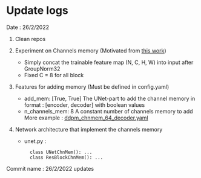 # Update logs

Date : 26/2/2022
1. Clean repos
2. Experiment on Channels memory (Motivated from [this work](https://nvlabs.github.io/instant-ngp/))

    - Simply concat the trainable feature map (N, C, H, W) into input after GroupNorm32
    - Fixed C = 8 for all block

3. Features for adding memory (Must be defined in config.yaml)
    - add_mem: [True, True]
    The UNet-part to add the channel memory in format : [encoder, decoder] with boolean values
    - n_channels_mem: 8
    A constant number of channels memory to add
    More example : [ddpm_chnmem_64_decoder.yaml](./config/Uncondition_Image/ddpm_chnmem_64_decoder.yaml)

4. Network architecture that implement the channels memory

    - unet.py : 

            class UNetChnMem(): ...
            class ResBlockChnMem(): ...

Commit name : 26/2/2022 updates